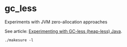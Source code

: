 # gc_less
Experiments with JVM zero-allocation approaches
   
See article: [Experimenting with GC-less (heap-less) Java](https://maximullaris.com/gc_less_java.html).

```shell
./makesure -l
```
